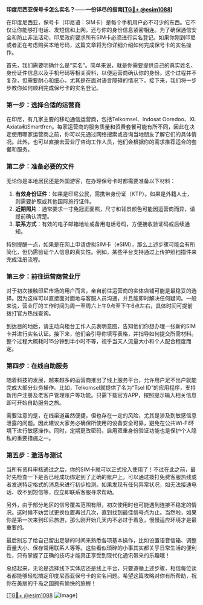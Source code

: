 **印度尼西亚保号卡怎么实名？——一份详尽的指南[[TG💪+ @esim1088](https://t.me/s/esim1088)]**

在印度尼西亚，保号卡（印尼语：SIM卡）是每个手机用户必不可少的东西。它不仅让你能够打电话、发短信和上网，还与你的身份信息紧密相连。为了确保通信安全和防止非法活动，印尼政府要求所有SIM卡必须进行实名登记。如果你刚到印尼或者正在考虑购买本地号码，这篇文章将为你详细介绍如何完成保号卡的实名操作。

首先，我们需要明确什么是“实名”。简单来说，就是你需要提供自己的真实姓名、身份证件信息以及手机号码等相关资料，以便运营商确认你的身份。这个过程并不复杂，但需要耐心和细心，尤其是在面对语言障碍的情况下。接下来，我们将一步步教你如何顺利完成保号卡的实名登记。

### 第一步：选择合适的运营商

在印尼，有几家主要的移动通信运营商，包括Telkomsel、Indosat Ooredoo、XL Axiata和Smartfren。每家运营商的服务质量和资费套餐可能有所不同，因此在决定使用哪家运营商之前，你可以先通过网络搜索或咨询当地朋友了解它们的具体情况。此外，也可以直接去营业厅咨询工作人员，他们会根据你的需求推荐适合的套餐和服务。

### 第二步：准备必要的文件

无论你是本地居民还是外国游客，在办理保号卡时都需要准备以下材料：

1. **有效身份证件**：如果是印尼公民，需携带身份证（KTP）。如果是外籍人士，则需要护照或其他国际旅行证件。
2. **近期照片**：通常要求一寸免冠正面照，尺寸和背景颜色可能因运营商而异，请提前确认清楚。
3. **联系方式**：有效的电子邮箱地址或备用电话号码，方便接收验证码或后续通知。

特别提醒一点，如果是在网上申请虚拟SIM卡（eSIM），那么上述步骤可能会有所简化，但仍需验证个人信息的真实性。例如，某些平台支持通过上传护照扫描件来完成注册流程。

### 第三步：前往运营商营业厅

对于初次接触印尼市场的用户而言，亲自前往运营商的实体店铺可能是最稳妥的选择。因为这样可以直接面对面地与客服人员沟通，并且能即时解决任何疑问。一般来说，营业厅的工作时间为周一至周六上午9点至下午6点左右，具体时间可提前拨打官方热线查询。

到达目的地后，请主动向柜台工作人员表明意图，告知他们你想办理一张新的SIM卡并进行实名认证。接下来，他们会引导你填写表格，并指导如何提交所需材料。整个过程大概耗时15分钟到半小时不等，视乎当天人流量大小和个人配合程度而定。

### 第四步：在线自助服务

随着科技的发展，越来越多的运营商推出了线上服务平台，允许用户足不出户就能完成大部分业务操作。比如，Telkomsel就提供了名为“Tsel ID”的应用程序，支持新用户注册及老客户管理账户等功能。只需下载官方APP，按照提示输入相关信息即可开始自助服务之旅。

需要注意的是，在线渠道虽然便捷，但也存在一定的风险，尤其是涉及到敏感信息泄露的问题。因此建议大家务必确保所使用的设备安全可靠，避免在公共Wi-Fi环境下进行敏感操作。同时，定期更改密码，启用双重身份验证功能也是保护个人隐私的重要措施之一。

### 第五步：激活与测试

当所有资料审核通过之后，你的SIM卡就可以正式投入使用了！不过在此之前，最好先检查一下是否已经成功绑定到了正确的账户上。可以通过拨打免费客服热线或者发送特定格式的消息来进行初步检测。如果发现有任何异常状况，如无法接通电话、收不到短信等，应立即联系客服寻求帮助。

另外，由于部分地区的信号覆盖范围有限，初次使用时也可能遇到连接不稳定的情况。这时候不妨尝试更换位置再试几次，直到找到最佳信号点为止。当然啦，如果你是第一次来到印尼旅游，那么刚开始几天内不必过于着急，慢慢适应环境才是最重要的。

最后别忘了给自己留出足够的时间来熟悉各项基本操作，比如设置语音信箱、调整音量大小、保存常用联系人等等。这些看似琐碎的小事其实都关乎日常生活的便利性，只有掌握了正确的技巧才能真正享受到现代化通讯带来的乐趣哦！

总结起来，无论是选择线下实体店还是线上平台，只要遵循上述步骤，相信每位读者都能够轻松搞定印度尼西亚保号卡的实名问题。希望这篇攻略对你有所帮助，祝你在美丽的千岛之国拥有愉快的旅程！

[[TG💪+ @esim1088](https://t.me/s/esim1088) ![Image](https://i.postimg.cc/4NQfJmqS/Snipaste-2025-05-13-00-14-12.png)]